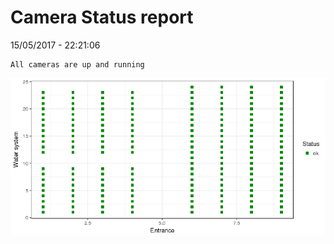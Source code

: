 Camera Status report
================
15/05/2017 - 22:21:06

    All cameras are up and running

![](camreport_files/figure-markdown_github/unnamed-chunk-2-1.png)
